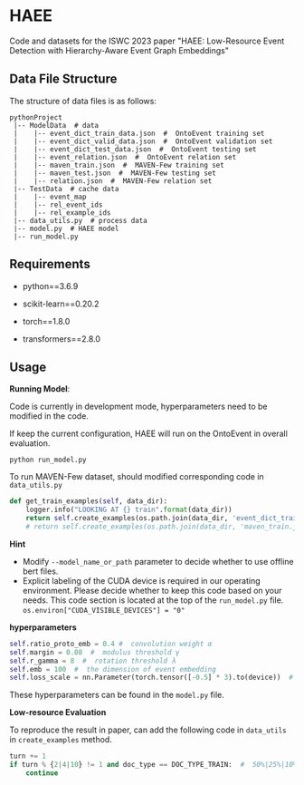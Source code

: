 # HAEE
Code and datasets for the ISWC 2023 paper "HAEE: Low-Resource Event Detection with Hierarchy-Aware Event Graph Embeddings"

## Data File Structure
The structure of data files is as follows: 

```
pythonProject
 |-- ModelData  # data
 |    |-- event_dict_train_data.json  #  OntoEvent training set
 |    |-- event_dict_valid_data.json  #  OntoEvent validation set
 |    |-- event_dict_test_data.json  #  OntoEvent testing set
 |    |-- event_relation.json  #  OntoEvent relation set
 |    |-- maven_train.json  #  MAVEN-Few training set
 |    |-- maven_test.json  #  MAVEN-Few testing set
 |    |-- relation.json  #  MAVEN-Few relation set
 |-- TestData  # cache data
 |    |-- event_map
 |    |-- rel_event_ids
 |    |-- rel_example_ids
 |-- data_utils.py  # process data
 |-- model.py  # HAEE model
 |-- run_model.py
```

## Requirements

- python==3.6.9

- scikit-learn==0.20.2

- torch==1.8.0

- transformers==2.8.0

## Usage

**Running Model**:

Code is currently in development mode, hyperparameters need to be modified in the code.

If keep the current configuration, HAEE will run on the OntoEvent in overall evaluation.

```
python run_model.py 
```

To run MAVEN-Few dataset, should modified corresponding code in ```data_utils.py``` 
```python
def get_train_examples(self, data_dir):
    logger.info("LOOKING AT {} train".format(data_dir))
    return self.create_examples(os.path.join(data_dir, 'event_dict_train_data.json'), DOC_TYPE_TRAIN, DATA_TYPE_ONTOED)
    # return self.create_examples(os.path.join(data_dir, 'maven_train.json'), DOC_TYPE_TRAIN, DATA_TYPE_NEW)
```


**Hint**

- Modify ```--model_name_or_path``` parameter to decide whether to use offline bert files.
- Explicit labeling of the CUDA device is required in our operating environment. Please decide whether to keep this code based on your needs. This code section is located at the top of the ```run_model.py``` file.
```os.environ["CUDA_VISIBLE_DEVICES"] = "0"```

**hyperparameters**

```python
self.ratio_proto_emb = 0.4 #  convolution weight α
self.margin = 0.08  #  modulus threshold γ
self.r_gamma = 8  #  rotation threshold λ
self.emb = 100  #  the dimension of event embedding
self.loss_scale = nn.Parameter(torch.tensor([-0.5] * 3).to(device))  #  uncertainty values
```
These hyperparameters can be found in the ```model.py``` file.

**Low-resource Evaluation**

To reproduce the result in paper, can add the following code in ```data_utils``` in ```create_examples``` method.
```python
turn += 1
if turn % {2|4|10} != 1 and doc_type == DOC_TYPE_TRAIN:  #  50%|25%|10%
    continue
```

